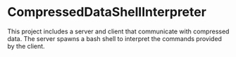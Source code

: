 # CompressedDataShellInterpreter
This project includes a server and client that communicate with compressed data. The server spawns a bash shell to interpret the commands provided by the client.
